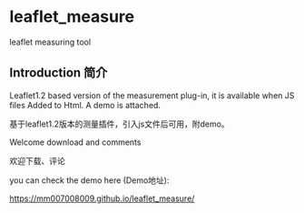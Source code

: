 # leaflet_measure
leaflet measuring tool


Introduction 简介
-------
Leaflet1.2 based version of the measurement plug-in, it is available when JS files Added to Html. A demo is attached.

基于leaflet1.2版本的测量插件，引入js文件后可用，附demo。

Welcome download and comments

欢迎下载、评论

you can check the demo here
(Demo地址):

https://mm007008009.github.io/leaflet_measure/
